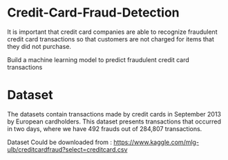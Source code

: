 # Credit-Card-Fraud-Detection
It is important that credit card companies are able to recognize fraudulent credit card transactions so that customers are not charged for items that they did not purchase.

Build a machine learning model to predict fraudulent credit card transactions

# Dataset
The datasets contain transactions made by credit cards in September 2013 by European cardholders. This dataset presents transactions that occurred in two days, where we have 492 frauds out of 284,807 transactions.

Dataset Could be downloaded from : https://www.kaggle.com/mlg-ulb/creditcardfraud?select=creditcard.csv
